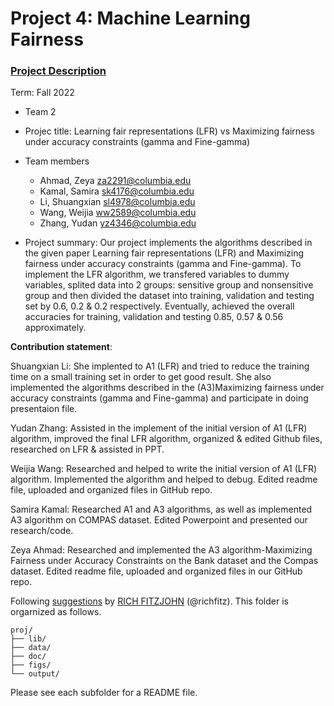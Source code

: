 # Project 4: Machine Learning Fairness

### [Project Description](doc/project4_desc.md)

Term: Fall 2022

+ Team 2
+ Projec title: Learning fair representations (LFR) vs Maximizing fairness under accuracy constraints (gamma and Fine-gamma)

+ Team members
	+ Ahmad, Zeya za2291@columbia.edu
	+ Kamal, Samira sk4176@columbia.edu
	+ Li, Shuangxian sl4978@columbia.edu
	+ Wang, Weijia ww2589@columbia.edu
	+ Zhang, Yudan yz4346@columbia.edu

+ Project summary:  Our project implements the algorithms described in the given paper Learning fair representations (LFR) and Maximizing fairness under accuracy constraints (gamma and Fine-gamma). To implement the LFR algorithm, we transfered variables to dummy variables, splited data into 2 groups: sensitive group and nonsensitive group and then divided the dataset into training, validation and testing set by 0.6, 0.2 & 0.2 respectively. Eventually, achieved the overall accuracies for training, validation and testing 0.85, 0.57 & 0.56 approximately.

**Contribution statement**: 

Shuangxian Li: She implented to A1 (LFR) and tried to  reduce the training time on a small training set in order to get good result. She also implemented the algorithms described in the (A3)Maximizing fairness under accuracy constraints (gamma and Fine-gamma) and participate in doing presentaion file.

Yudan Zhang: Assisted in the implement of the initial version of A1 (LFR) algorithm, improved the final LFR algorithm, organized & edited Github files, researched on LFR & assisted in PPT. 

Weijia Wang: Researched and helped to write the initial version of A1 (LFR) algorithm. Implemented the algorithm and helped to debug. Edited readme file, uploaded and organized files in GitHub repo.

Samira Kamal: Researched A1 and A3 algorithms, as well as implemented A3 algorithm on COMPAS dataset. Edited Powerpoint and presented our research/code.

Zeya Ahmad: Researched and implemented the A3 algorithm-Maximizing Fairness under Accuracy Constraints on the Bank dataset and the Compas dataset. Edited readme file, uploaded and organized files in our  GitHub repo.

Following [suggestions](http://nicercode.github.io/blog/2013-04-05-projects/) by [RICH FITZJOHN](http://nicercode.github.io/about/#Team) (@richfitz). This folder is orgarnized as follows.

```
proj/
├── lib/
├── data/
├── doc/
├── figs/
└── output/
```

Please see each subfolder for a README file.
